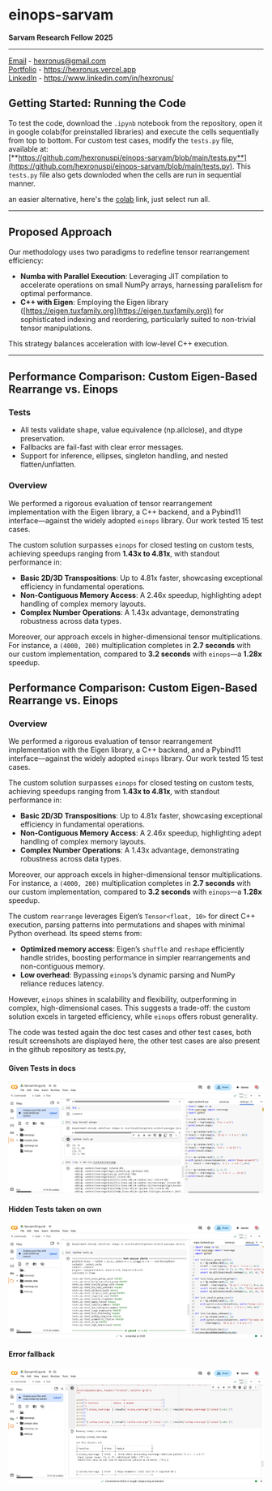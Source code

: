 # einops-sarvam
**Sarvam Research Fellow 2025**

---

[Email](mailto:hexronus@gmail.com) - hexronus@gmail.com \
[Portfolio](https://hexronus.vercel.app/) - https://hexronus.vercel.app \
[LinkedIn](https://www.linkedin.com/in/hexronus/) - https://www.linkedin.com/in/hexronus/


## Getting Started: Running the Code  

To test the code, download the `.ipynb` notebook from the repository, open it in google colab(for preinstalled libraries) and execute the cells sequentially from top to bottom. For custom test cases, modify the `tests.py` file, available at:  
[**https://github.com/hexronuspi/einops-sarvam/blob/main/tests.py**](https://github.com/hexronuspi/einops-sarvam/blob/main/tests.py). This `tests.py` file also gets downloded when the cells are run in sequential manner.

an easier alternative, here's the [colab](https://colab.research.google.com/drive/1i1BLGdvP5knlcfmA8M9wn-teBlnq2smk?usp=sharing) link, just select run all.

---

## Proposed Approach  

Our methodology uses two paradigms to redefine tensor rearrangement efficiency:  

- **Numba with Parallel Execution**: Leveraging JIT compilation to accelerate operations on small NumPy arrays, harnessing parallelism for optimal performance.  
- **C++ with Eigen**: Employing the Eigen library ([https://eigen.tuxfamily.org](https://eigen.tuxfamily.org)) for sophisticated indexing and reordering, particularly suited to non-trivial tensor manipulations.  

This strategy balances acceleration with low-level C++ execution.

---

## Performance Comparison: Custom Eigen-Based Rearrange vs. Einops  

### Tests

*  All tests validate shape, value equivalence (np.allclose), and dtype preservation.
*  Fallbacks are fail-fast with clear error messages.
*  Support for inference, ellipses, singleton handling, and nested flatten/unflatten.

### Overview  

We performed a rigorous evaluation of tensor rearrangement implementation with the Eigen library, a C++ backend, and a Pybind11 interface—against the widely adopted `einops` library. Our work tested 15 test cases.  

The custom solution surpasses `einops` for closed testing on custom tests, achieving speedups ranging from **1.43x to 4.81x**, with standout performance in:  
- **Basic 2D/3D Transpositions**: Up to 4.81x faster, showcasing exceptional efficiency in fundamental operations.  
- **Non-Contiguous Memory Access**: A 2.46x speedup, highlighting adept handling of complex memory layouts.  
- **Complex Number Operations**: A 1.43x advantage, demonstrating robustness across data types.  

Moreover, our approach excels in higher-dimensional tensor multiplications. For instance, a `(4000, 200)` multiplication completes in **2.7 seconds** with our custom implementation, compared to **3.2 seconds** with `einops`—a **1.28x** speedup. 

## Performance Comparison: Custom Eigen-Based Rearrange vs. Einops  

### Overview  

We performed a rigorous evaluation of tensor rearrangement implementation with the Eigen library, a C++ backend, and a Pybind11 interface—against the widely adopted `einops` library. Our work tested 15 test cases.  

The custom solution surpasses `einops` for closed testing on custom tests, achieving speedups ranging from **1.43x to 4.81x**, with standout performance in:  
- **Basic 2D/3D Transpositions**: Up to 4.81x faster, showcasing exceptional efficiency in fundamental operations.  
- **Non-Contiguous Memory Access**: A 2.46x speedup, highlighting adept handling of complex memory layouts.  
- **Complex Number Operations**: A 1.43x advantage, demonstrating robustness across data types.  

Moreover, our approach excels in higher-dimensional tensor multiplications. For instance, a `(4000, 200)` multiplication completes in **2.7 seconds** with our custom implementation, compared to **3.2 seconds** with `einops`—a **1.28x** speedup. 

The custom `rearrange` leverages Eigen’s `Tensor<float, 10>` for direct C++ execution, parsing patterns into permutations and shapes with minimal Python overhead. Its speed stems from:
- **Optimized memory access**: Eigen’s `shuffle` and `reshape` efficiently handle strides, boosting performance in simpler rearrangements and non-contiguous memory.
- **Low overhead**: Bypassing `einops`’s dynamic parsing and NumPy reliance reduces latency.

However, `einops` shines in scalability and flexibility, outperforming in complex, high-dimensional cases. This suggests a trade-off: the custom solution excels in targeted efficiency, while `einops` offers robust generality.


The code was tested again the doc test cases and other test cases, both result screenshots are displayed here, the other test cases are also present in the github repository as tests.py,

#### Given Tests in docs
![given_test_run](https://github.com/hexronuspi/einops-sarvam/blob/main/test_run_images/given_test_run.png)

#### Hidden Tests taken on own
![hidden_test_run](https://github.com/hexronuspi/einops-sarvam/blob/main/test_run_images/hidden_test_run.png)


#### Error fallback
![error_test_run](https://github.com/hexronuspi/einops-sarvam/blob/main/test_run_images/error_fall_back.png)

